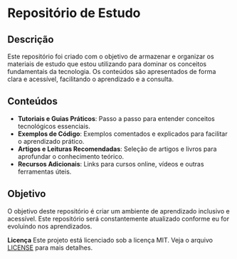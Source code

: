 # **Repositório de Estudo**

## **Descrição**
Este repositório foi criado com o objetivo de armazenar e organizar os materiais de estudo que estou utilizando para dominar os conceitos fundamentais da tecnologia. 
Os conteúdos são apresentados de forma clara e acessível, facilitando o aprendizado e a consulta.

## **Conteúdos**
- **Tutoriais e Guias Práticos**: Passo a passo para entender conceitos tecnológicos essenciais.
- **Exemplos de Código**: Exemplos comentados e explicados para facilitar o aprendizado prático.
- **Artigos e Leituras Recomendadas**: Seleção de artigos e livros para aprofundar o conhecimento teórico.
- **Recursos Adicionais**: Links para cursos online, vídeos e outras ferramentas úteis.
  
## **Objetivo**
O objetivo deste repositório é criar um ambiente de aprendizado inclusivo e acessível. Este repositório será constantemente atualizado conforme eu for evoluindo nos aprendizados.

**Licença**
Este projeto está licenciado sob a licença MIT. Veja o arquivo [LICENSE](LICENSE) para mais detalhes.
